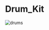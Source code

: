 # Drum_Kit

![drums](https://user-images.githubusercontent.com/93462519/157369381-b7d68478-dee5-456a-b624-2aae2636cb77.gif)
